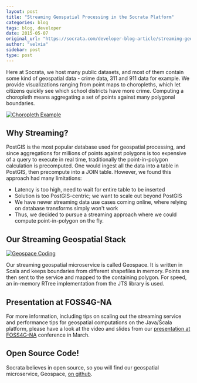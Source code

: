```yaml
---
layout: post
title: "Streaming Geospatial Processing in the Socrata Platform"
categories: blog
tags: blog, developer
date: 2015-05-07
original_url: "https://socrata.com/developer-blog-article/streaming-geospatial-processing-in-the-socrata-platform/"
author: "velvia"
sidebar: post
type: post
---
```


Here at Socrata, we host many public datasets, and most of them contain some kind of geospatial data - crime data, 311 and 911 data for example. We provide visualizations ranging from point maps to choropleths, which let citizens quickly see which school districts have more crime. Computing a choropleth means aggregating a set of points against many polygonal boundaries.

[![Choropleth Example](https://socrata.com/wp-content/uploads/choropleths-example.png)](http://socrata.com/wp-content/uploads/choropleths-example.png)

## Why Streaming?

PostGIS is the most popular database used for geospatial processing, and since aggregations for millions of points against polygons is too expensive of a query to execute in real time, traditionally the point-in-polygon calculation is precomputed. One would ingest all the data into a table in PostGIS, then precompute into a JOIN table. However, we found this approach had many limitations:

- Latency is too high, need to wait for entire table to be inserted
- Solution is too PostGIS-centric; we want to scale out beyond PostGIS
- We have newer streaming data use cases coming online, where relying on database transforms simply won't work
- Thus, we decided to pursue a streaming approach where we could compute point-in-polygon on the fly.

## Our Streaming Geospatial Stack

[![Geospace Coding](https://socrata.com/wp-content/uploads/geospace-coding.mermaid.png)](http://socrata.com/wp-content/uploads/geospace-coding.mermaid.png)

Our streaming geospatial microservice is called Geospace. It is written in Scala and keeps boundaries from different shapefiles in memory. Points are then sent to the service and mapped to the containing polygon. For speed, an in-memory RTree implementation from the JTS library is used.

## Presentation at FOSS4G-NA

For more information, including tips on scaling out the streaming service and performance tips for geospatial computations on the Java/Scala platform, please have a look at the video and slides from our [presentation at FOSS4G-NA](https://2015.foss4g-na.org/node/1409)&nbsp;conference in March.

## Open Source Code!

Socrata believes in open source, so you will find our geospatial microservice, Geospace, [on github](https://github.com/socrata-platform/geospace).


